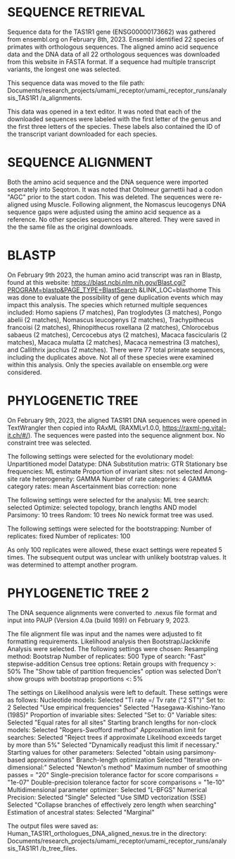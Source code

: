 # SEQUENCE RETRIEVAL 
Sequence data for the TAS1R1 gene (ENSG00000173662) was gathered from 
ensembl.org on February 8th, 2023. Ensembl identified 22 species of primates 
with orthologous sequences. The aligned amino acid sequence data and the DNA 
data of all 22 orthologous sequences was downloaded from this website in FASTA 
format. If a sequence had multiple transcript variants, the longest one was 
selected. 

This sequence data was moved to the file path: 
Documents/research_projects/umami_receptor/umami_receptor_runs/analysis_TAS1R1
/a_alignments. 

This data was opened in a text editor. It was noted that each of the downloaded 
sequences were labeled with the first letter of the genus and the first three 
letters of the species. These labels also contained the ID of the transcript 
variant downloaded for each species.

# SEQUENCE ALIGNMENT 
Both the amino acid sequence and the DNA sequence were imported seperately 
into Seqotron. It was noted that Otolmeur garnettii had a codon "AGC" prior to 
the start codon. This was deleted. The sequences were re-aligned using Muscle. 
Following alignment, the Nomascus leucogenys DNA sequence gaps were adjusted 
using the amino acid sequence as a reference. No other species sequences were 
altered. They were saved in the the same file as the original downloads. 

# BLASTP 
On February 9th 2023, the human amino acid transcript was ran in Blastp, found
at this website: 
https://blast.ncbi.nlm.nih.gov/Blast.cgi?PROGRAM=blastp&PAGE_TYPE=BlastSearch
&LINK_LOC=blasthome
This was done to evaluate the possibility of gene duplication events which may
impact this analysis. The species which returned multiple sequences included:
Homo sapiens (7 matches), Pan troglodytes (3 matches), Pongo abelii (2 
matches), Nomascus leucogenys (2 matches), Trachypithecus francoisi (2 
matches), Rhinopithecus roxellana (2 matches), Chlorocebus sabaeus (2 
matches), Cercocebus atys (2 matches), Macaca fascicularis (2 matches), 
Macaca mulatta (2 matches), Macaca nemestrina (3 matches), and  Callithrix
jacchus (2 matches). There were 77 total primate sequences, including the 
duplicates above. Not all of these species were examined within this analysis.
Only the species available on ensemble.org were considered. 

# PHYLOGENETIC TREE
On February 9th, 2023, the aligned TAS1R1 DNA sequences were opened in 
TextWrangler then copied into RAxML (RAXMLv1.0.0, 
https://raxml-ng.vital-it.ch/#/). The sequences were pasted into the sequence
alignment box. No constraint tree was selected. 

The following settings were selected for the evolutionary model:
Unpartitioned model
Datatype: DNA
Substitution matrix: GTR
Stationary bse frequencies: ML estimate
Proportion of invariant sites: not selected
Among-site rate heterogeneity: GAMMA
Number of rate categories: 4
GAMMA category rates: mean
Ascertainment bias correction: none  

The following settings were selected for the analysis: 
ML tree search: selected
Optimize: selected topology, branch lengths AND model
Parsimony: 10 trees
Random: 10 trees
No newick format tree was used. 

The following settings were selected for the bootstrapping: 
Number of replicates: fixed
Number of replicates: 100

As only 100 replicates were allowed, these exact settings were repeated 5 
times. The subsequent output was unclear with unlikely bootstrap values. 
It was determined to attempt another program. 


# PHYLOGENETIC TREE 2
The DNA sequence alignments were converted to .nexus file format and input 
into PAUP (Version 4.0a (build 169)) on February 9, 2023. 

The file alignment file was input and the names were adjusted to fit formatting
requirements. Likelihood analysis then Bootstrap/Jackknife Analysis were 
selected. The following settings were chosen:
Resampling method: Bootstrap
Number of replicates: 500
Type of search: "Fast" stepwise-addition 
Census tree options: Retain groups with frequency >: 50%
The "Show table of partition frequencies" option was selected
Don't show groups with bootstrap proportions <: 5%

The settings on Likelihood analysis were left to default. These settings were
as follows: 
Nucleotide models: 
	Selected "Ti rate =/ Tv rate ("2 ST")"
		Set to: 2
	Selected "Use empirical frequencies"
		Selected "Hasegawa-Kishino-Yano (1985)"
Proportion of invariable sites: 
	Selected "Set to: 0"
Variable sites: 
	Selected "Equal rates for all sites" 
Starting branch lengths for non-clock models: 
	Selected "Rogers-Swofford method"
Approximation limit for searches: 
	Selected "Reject trees if approximate Likelihood exceeds target by more 
	than 5%"
		Selected "Dynamically readjust this limit if necessary." 
Starting values for other parameters:
	Selected "obtain using parsimony-based approximations" 
Branch-length optimization
	Selected "Iterative on-dimensional:"
	Selected "Newton's method"
		Maximum number of smoothing passes = "20"
		Single-precision tolerance factor for score comparisons = "1e-07"
		Double-precision tolerance factor for score comparisons = "1e-10"
Multidimensional parameter optimizer: 
	Selected "L-BFGS"
Numerical Precision: 
	Selected "Single"
	Selected "Use SIMD vectorization (SSE)
Selected "Collapse branches of effectively zero length when searching"
Estimation of ancestral states: 
	Selected "Marginal" 

The output files were saved as:
Human_TAS1R1_orthologues_DNA_aligned_nexus.tre
in the directory: 
Documents/research_projects/umami_receptor/umami_receptor_runs/analysis_TAS1R1
/b_tree_files. 

